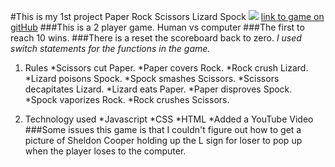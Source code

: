 #This is my 1st project Paper Rock Scissors Lizard Spock
![](https://tvserieswelove.com/wp-content/uploads/2019/10/sheldon.jpg)
[link to game on gitHub](https://github.com/keosykhao/paper_rock_scissors_lizard_spock.git)
###This is a 2 player game. Human vs computer
###The first to reach 10 wins.
###There is a reset the scoreboard back to zero.
*I used switch statements for the functions in the game.*


1. Rules
    *Scissors cut Paper.
    *Paper covers Rock.
    *Rock crush Lizard.
    *Lizard poisons Spock.
    *Spock smashes Scissors.
    *Scissors decapitates Lizard.
    *Lizard eats Paper.
    *Paper disproves Spock.
    *Spock vaporizes Rock.
    *Rock crushes Scissors.

2. Technology used
    *Javascript
    *CSS
    *HTML
    *Added a YouTube Video 
###Some issues this game is that I couldn't figure out how to get a picture of Sheldon Cooper holding up the L sign for loser to pop up when the player loses to the computer.